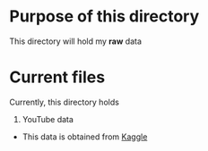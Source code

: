# Purpose of this directory
This directory will hold my **raw** data

# Current files
Currently, this directory holds
1. YouTube data 
- This data is obtained from [Kaggle](https://www.kaggle.com/datasnaek/youtube-new)